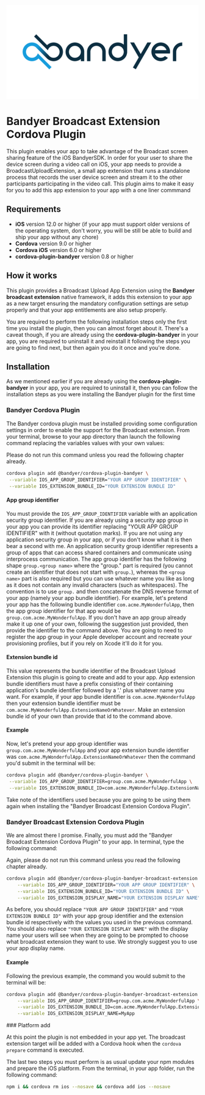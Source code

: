 ![Bandyer Logo](doc/img/Bandyer-logotype-white-1024x500.png)

# Bandyer Broadcast Extension Cordova Plugin 

This plugin enables your app to take advantage of the Broadcast screen sharing feature of the iOS BandyerSDK. In order for your user to share the device screen during a video call on iOS, your app needs to provide a BroadcastUploadExtension, a small app extension that runs a standalone process that records the user device screen and stream it to the other participants participating in the video call. This plugin aims to make it easy for you to add this app extension to your app with a one liner commmand

## Requirements

- **iOS** version 12.0 or higher (if your app must support older versions of the operating system, don't worry, you will be still be able to build and ship your app without any chore)
- **Cordova** version 9.0 or higher
- **Cordova iOS** version 6.0 or higher
- **cordova-plugin-bandyer** version 0.8 or higher

## How it works

This plugin provides a Broadcast Upload App Extension using the **Bandyer broadcast extension** native framework, it adds this extension to your app as a new target ensuring the mandatory configuration settings are setup properly and that your app entitlements are also setup properly. 

You are required to perform the following installation steps only the first time you install the plugin, then you can almost forget about it. There's a caveat though, if you are already using the **cordova-plugin-bandyer** in your app, you are required to uninstall it and reinstall it following the steps you are going to find next, but then again you do it once and you're done.

## Installation

As we mentioned earlier if you are already using the **cordova-plugin-bandyer** in your app, you are required to uninstall it, then you can follow the installation steps as you were installing the Bandyer plugin for the first time

### Bandyer Cordova Plugin

The Bandyer cordova plugin must be installed providing some configuration settings in order to enable the support for the Broadcast extension. 
From your terminal, browse to your app directory than launch the following command replacing the variables values with your own values:

Please do not run this command unless you read the following chapter already.

```sh
cordova plugin add @bandyer/cordova-plugin-bandyer \
 --variable IOS_APP_GROUP_IDENTIFIER="YOUR APP GROUP IDENTIFIER" \
 --variable IOS_EXTENSION_BUNDLE_ID="YOUR EXTENSION BUNDLE ID"
``` 

#### App group identifier

You must provide the `IOS_APP_GROUP_IDENTIFIER` variable with an application security group identifier. If you are already using a security app group in your app you can provide its identifier replacing "YOUR APP GROUP IDENTIFIER" with it (without quotation marks). If you are not using any application security group in your app, or if you don't know what it is then bear a second with me.
An application security group identifier represents a group of apps that can access shared containers and communicate using interprocess communication. 
The app group identifier has the following shape `group.<group name>` where the "group." part is required (you cannot create an identifier that does not start with `group.`), whereas the `<group name>` part is also required but you can use whatever name you like as long as it does not contain any invalid characters (such as whitespaces). The convention is to use `group.` and then concatenate the DNS reverse format of your app (namely your app bundle identifier). For example, let's pretend your app has the following bundle identifier `com.acme.MyWonderfulApp`, then the app group identifier for that app would be `group.com.acme.MyWonderfulApp`.
If you don't have an app group already make it up one of your own, following the suggestion just provided, then provide the identifier to the command above. You are going to need to register the app group in your Apple developer account and recreate your provisioning profiles, but if you rely on Xcode it'll do it for you.

#### Extension bundle id

This value represents the bundle identifier of the Broadcast Upload Extension this plugin is going to create and add to your app. 
App extension bundle identifiers must have a prefix consisting of their containing application's bundle identifier followed by a '.' plus whatever name you want. For example, if your app bundle identifier is `com.acme.MyWonderfulApp` then your extension bundle identifier must be `com.acme.MyWonderfulApp.ExtensionNameOrWhatever`.
Make an extension bundle id of your own than provide that id to the command above.

#### Example

Now, let's pretend your app group identifier was `group.com.acme.MyWonderfulApp` and your app extension bundle identifier was `com.acme.MyWonderfulApp.ExtensionNameOrWhatever` then the command you'd submit in the terminal will be:

```sh
cordova plugin add @bandyer/cordova-plugin-bandyer \
 --variable IOS_APP_GROUP_IDENTIFIER=group.com.acme.MyWonderfulApp \
 --variable IOS_EXTENSION_BUNDLE_ID=com.acme.MyWonderfulApp.ExtensionNameOrWhatever
```

Take note of the identifiers used because you are going to be using them again when installing the "Bandyer Broadcast Extension Cordova Plugin".

### Bandyer Broadcast Extension Cordova Plugin

We are almost there I promise. Finally, you must add the "Bandyer Broadcast Extension Cordova Plugin" to your app. 
In terminal, type the following command:

Again, please do not run this command unless you read the following chapter already.

```sh
cordova plugin add @bandyer/cordova-plugin-bandyer-broadcast-extension \
	--variable IOS_APP_GROUP_IDENTIFIER="YOUR APP GROUP IDENTIFIER" \
	--variable IOS_EXTENSION_BUNDLE_ID="YOUR EXTENSION BUNDLE ID" \
	--variable IOS_EXTENSION_DISPLAY_NAME="YOUR EXTENSION DISPLAY NAME"
``` 

As before, you should replace `"YOUR APP GROUP IDENTIFIER"` and `"YOUR EXTENSION BUNDLE ID"` with your app group identifier and the extension bundle id respectively with the values you used in the previous command. You should also replace `"YOUR EXTENSION DISPLAY NAME"` with the display name your users will see when they are going to be prompted to choose what broadcast extension they want to use. We strongly suggest you to use your app display name.

#### Example

Following the previous example, the command you would submit to the terminal will be:

```sh
cordova plugin add @bandyer/cordova-plugin-bandyer-broadcast-extension \
	--variable IOS_APP_GROUP_IDENTIFIER=group.com.acme.MyWonderfulApp \
	--variable IOS_EXTENSION_BUNDLE_ID=com.acme.MyWonderfulApp.ExtensionNameOrWhatever \
	--variable IOS_EXTENSION_DISPLAY_NAME=MyApp
```

### Platform add

At this point the plugin is not embedded in your app yet. The broadcast extension target will be added with a Cordova hook when the `cordova prepare` command is executed.

The last two steps you must perform is as usual update your npm modules and prepare the iOS platform.
From the terminal, in your app folder, run the following command:

```sh
npm i && cordova rm ios --nosave && cordova add ios --nosave
```
